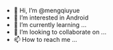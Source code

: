 - 👋 Hi, I’m @mengqiuyue
- 👀 I’m interested in Android
- 🌱 I’m currently learning ...
- 💞️ I’m looking to collaborate on ...
- 📫 How to reach me ...

<!---
mengqiuyue/mengqiuyue is a ✨ special ✨ repository because its `README.md` (this file) appears on your GitHub profile.
You can click the Preview link to take a look at your changes.
--->
